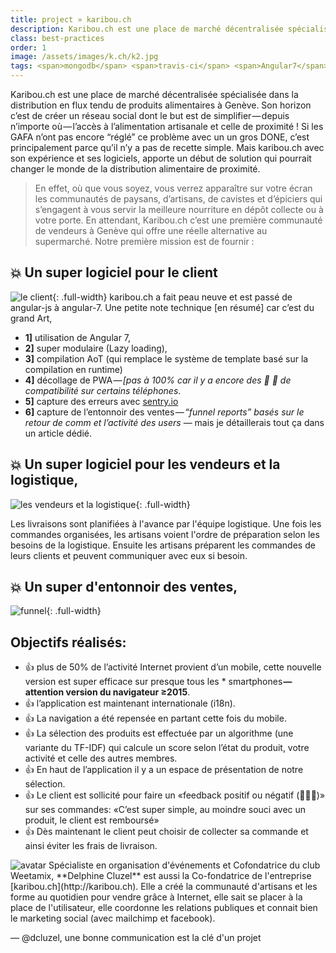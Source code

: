 ```yaml
---
title: project » karibou.ch
description: Karibou.ch est une place de marché décentralisée spécialisée dans la distribution en flux tendu de produits alimentaires à Genève
class: best-practices
order: 1
image: /assets/images/k.ch/k2.jpg
tags: <span>mongodb</span> <span>travis-ci</span> <span>Angular7</span> <span>server</span> <span>API</span> <span>github</span>
---
```



Karibou.ch est une place de marché décentralisée spécialisée dans la distribution en flux tendu de produits alimentaires à Genève.
Son horizon c’est de créer un réseau social dont le but est de simplifier — depuis n’importe où — l’accès à l’alimentation artisanale et celle de proximité ! Si les GAFA n’ont pas encore “réglé” ce problème avec un un gros DONE, c’est principalement parce qu’il n’y a pas de recette simple. Mais karibou.ch avec son expérience et ses logiciels, apporte un début de solution qui pourrait changer le monde de la distribution alimentaire de proximité.

>En effet, où que vous soyez, vous verrez apparaître sur votre écran les communautés de paysans, d’artisans, de cavistes et d’épiciers qui s’engagent à vous servir la meilleure nourriture en dépôt collecte ou à votre porte. En attendant, Karibou.ch c’est une première communauté de vendeurs à Genève qui offre une réelle alternative au supermarché. Notre première mission est de fournir :

## :boom: Un super logiciel pour le client 
![le client](/assets/images/k.ch/client.png){: .full-width}
karibou.ch a fait peau neuve et est passé de angular-js à angular-7. Une petite note technique [en résumé] car c’est du grand Art, 
* **1]** utilisation de Angular 7, 
* **2]** super modulaire (Lazy loading), 
* **3]** compilation AoT (qui remplace le système de template basé sur la compilation en runtime)
* **4]** décollage de PWA — *[pas à 100% car il y a encore des :bug: :shit: de compatibilité sur certains téléphones*. 
* **5]** capture des erreurs avec [sentry.io](sentry.io) 
* **6]** capture de l’entonnoir des ventes — *“funnel reports” basés sur le retour de comm et l’activité des users* — mais je détaillerais tout ça dans un article dédié.

## :boom: Un super logiciel pour les vendeurs et la logistique,
![les vendeurs et la logistique](/assets/images/k.ch/admin.jpg){: .full-width}

Les livraisons sont planifiées à l'avance par l'équipe logistique. Une fois les commandes organisées, les artisans voient l'ordre de préparation selon les besoins de la logistique. Ensuite les artisans préparent les commandes de leurs clients et peuvent communiquer avec eux si besoin.

## :boom: Un super d'entonnoir des ventes,
![funnel](/assets/images/k.ch/funnel.png){: .full-width}


## Objectifs réalisés:

* :+1: plus de 50% de l’activité Internet provient d’un mobile, cette nouvelle version est super efficace sur presque tous les * smartphones **— attention version du navigateur ≥2015**.
* :+1: l’application est maintenant internationale (i18n).
* :+1: La navigation a été repensée en partant cette fois du mobile.
* :+1: La sélection des produits est effectuée par un algorithme (une variante du TF-IDF) qui calcule un score selon l’état du produit, votre activité et celle des autres membres.
* :+1: En haut de l’application il y a un espace de présentation de notre sélection.
* :+1: Le client est sollicité pour faire un «feedback positif ou négatif (🌟🌟🌟)» sur ses commandes: «C’est super simple, au moindre souci avec un produit, le client est remboursé»
* :+1: Dès maintenant le client peut choisir de collecter sa commande et ainsi éviter les frais de livraison.

<aside markdown="1" class="pquote hide">
  <img src="https://ucarecdn.com/5b03bb17-e6e5-453c-9152-e92c8c9053ca/-/resize/200x/delp.jpg" class="pquote-avatar" alt="avatar">
  Spécialiste en organisation d'événements et Cofondatrice du club Weetamix, **Delphine Cluzel** est aussi la Co-fondatrice de l'entreprise [karibou.ch](http://karibou.ch). Elle a créé la communauté d'artisans et les forme au quotidien pour vendre grâce à Internet, elle sait se placer à la place de l'utilisateur, elle coordonne les relations publiques et connait bien le marketing social (avec mailchimp et facebook). 


  <p markdown="1" class="pquote-credit">
— @dcluzel, une bonne communication est la clé d'un projet
  </p>
</aside>

<!-- 
![np](/assets/images/karibou.ch-800x768.jpg)

<aside markdown="1" class="pquote">
  <img src="//ucarecdn.com/e79f59da-1081-4c89-a00f-b2499aaf0afa/-/resize/200x/oli.jpg" class="pquote-avatar" alt="avatar">
  Spécialiste des technologies depuis très longtemps, **Olivier Evalet** connait sur le bout des doigts toutes les variantes possibles pour créer une application moderne web ou mobile. Il s'est passioné pour l'expérience utilisateur qui est à la base d'une belle création. 
  Cette longue expertise lui permet d'être très efficace pour déterminer le bon déroulement d'un projet.
  
  <p markdown="1" class="pquote-credit">
— @evaletolab, Quoi de plus motivant que de donner à chaque projet les meilleurs outils du moment?
  </p>
</aside>
 -->


